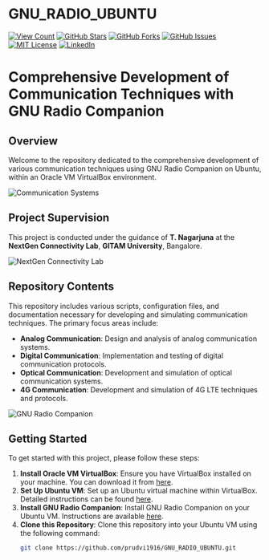 # GNU_RADIO_UBUNTU
[![View Count](https://views.whatilearened.today/views/github/prudvi1916/GNU_RADIO_UBUNTU.svg)](https://github.com/prudvi1916/GNU_RADIO_UBUNTU)
[![GitHub Stars](https://img.shields.io/github/stars/prudvi1916/GNU_RADIO_UBUNTU.svg)](https://github.com/prudvi1916/GNU_RADIO_UBUNTU/stargazers)
[![GitHub Forks](https://img.shields.io/github/forks/prudvi1916/GNU_RADIO_UBUNTU.svg)](https://github.com/prudvi1916/GNU_RADIO_UBUNTU/network/members)
[![GitHub Issues](https://img.shields.io/github/issues/prudvi1916/GNU_RADIO_UBUNTU.svg)](https://github.com/prudvi1916/GNU_RADIO_UBUNTU/issues)
[![MIT License](https://img.shields.io/badge/License-MIT-green.svg)](LICENSE)
[![LinkedIn](https://img.shields.io/badge/LinkedIn-Connect-blue.svg)](https://www.linkedin.com/in/prudvi-reddy-poli-3b2430237/)

# Comprehensive Development of Communication Techniques with GNU Radio Companion

## Overview

Welcome to the repository dedicated to the comprehensive development of various communication techniques using GNU Radio Companion on Ubuntu, within an Oracle VM VirtualBox environment.

![Communication Systems](images/communication_systems.png) <!-- Replace with an image related to communication systems -->

## Project Supervision

This project is conducted under the guidance of **T. Nagarjuna** at the **NextGen Connectivity Lab**, **GITAM University**, Bangalore.

![NextGen Connectivity Lab](images/lab_photo.jpg) <!-- Replace with a photo of the lab -->

## Repository Contents

This repository includes various scripts, configuration files, and documentation necessary for developing and simulating communication techniques. The primary focus areas include:

- **Analog Communication**: Design and analysis of analog communication systems.
- **Digital Communication**: Implementation and testing of digital communication protocols.
- **Optical Communication**: Development and simulation of optical communication systems.
- **4G Communication**: Development and simulation of 4G LTE techniques and protocols.

![GNU Radio Companion](images/gnuradio_companion.png) <!-- Replace with a screenshot of GNU Radio Companion -->

## Getting Started

To get started with this project, please follow these steps:

1. **Install Oracle VM VirtualBox**: Ensure you have VirtualBox installed on your machine. You can download it from [here](https://www.virtualbox.org/).
2. **Set Up Ubuntu VM**: Set up an Ubuntu virtual machine within VirtualBox. Detailed instructions can be found [here](https://ubuntu.com/tutorials/tutorial-create-a-usb-stick-on-windows#1-overview).
3. **Install GNU Radio Companion**: Install GNU Radio Companion on your Ubuntu VM. Instructions are available [here](https://wiki.gnuradio.org/index.php/InstallingGR).
4. **Clone this Repository**: Clone this repository into your Ubuntu VM using the following command:
   ```bash
   git clone https://github.com/prudvi1916/GNU_RADIO_UBUNTU.git


